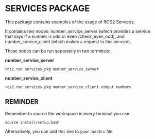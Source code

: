 # SERVICES PACKAGE

This package contains examples of the usage of ROS2 Services.

It contains two nodes: number_service_server (which provides a service that says if a number is odd or even /check_even_odd), and number_service_client (which makes a request to this service).

These nodes can be run separately in two terminals:

**number_service_server**

```
ros2 run services_pkg number_service_server
```

**number_service_client**

```
ros2 run services_pkg number_service_client <input number>
```

## REMINDER

Remember to source the workspace in every terminal you use

```
source install/setup.bash
```

Alternatively, you can add this line to your .bashrc file
